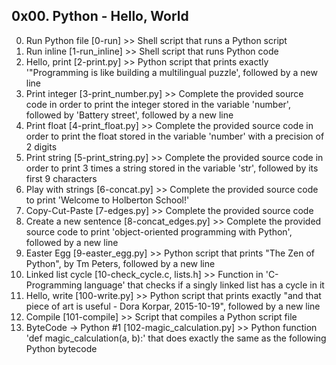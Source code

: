## 0x00. Python - Hello, World

0. Run Python file [0-run] >> Shell script that runs a Python script
1. Run inline [1-run_inline] >> Shell script that runs Python code
2. Hello, print [2-print.py] >> Python script that prints exactly '"Programming is like building a multilingual puzzle', followed by a new line
3. Print integer [3-print_number.py] >> Complete the provided source code in order to print the integer stored in the variable 'number', followed by 'Battery street', followed by a new line
4. Print float [4-print_float.py] >> Complete the provided source code in order to print the float stored in the variable 'number' with a precision of 2 digits
5. Print string [5-print_string.py] >> Complete the provided source code in order to print 3 times a string stored in the variable 'str', followed by its first 9 characters
6. Play with strings [6-concat.py] >> Complete the provided source code to print 'Welcome to Holberton School!'
7. Copy-Cut-Paste [7-edges.py] >> Complete the provided source code
8. Create a new sentence [8-concat_edges.py] >> Complete the provided source code to print 'object-oriented programming with Python', followed by a new line
9. Easter Egg [9-easter_egg.py] >> Python script that prints "The Zen of Python", by Tm Peters, followed by a new line
10. Linked list cycle [10-check_cycle.c, lists.h] >> Function in 'C-Programming language' that checks if a singly linked list has a cycle in it
11. Hello, write [100-write.py] >> Python script that prints exactly "and that piece of art is useful - Dora Korpar, 2015-10-19", followed by a new line
12. Compile [101-compile] >> Script that compiles a Python script file
13. ByteCode -> Python #1 [102-magic_calculation.py] >> Python function 'def magic_calculation(a, b):' that does exactly the same as the following Python bytecode
